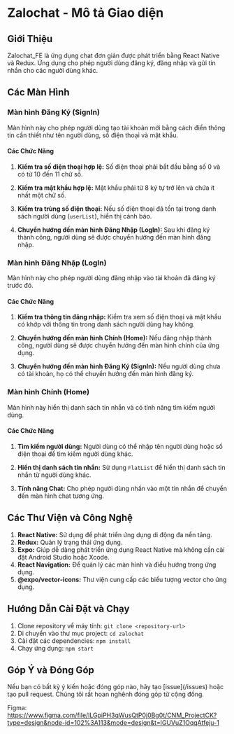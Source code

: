# Zalochat - Mô tả Giao diện

## Giới Thiệu

Zalochat_FE là ứng dụng chat đơn giản được phát triển bằng React Native và Redux. Ứng dụng cho phép người dùng đăng ký, đăng nhập và gửi tin nhắn cho các người dùng khác.

## Các Màn Hình

### Màn hình Đăng Ký (SignIn)

Màn hình này cho phép người dùng tạo tài khoản mới bằng cách điền thông tin cần thiết như tên người dùng, số điện thoại và mật khẩu.

#### Các Chức Năng

1. **Kiểm tra số điện thoại hợp lệ:** Số điện thoại phải bắt đầu bằng số 0 và có từ 10 đến 11 chữ số.

2. **Kiểm tra mật khẩu hợp lệ:** Mật khẩu phải từ 8 ký tự trở lên và chứa ít nhất một chữ số.

3. **Kiểm tra trùng số điện thoại:** Nếu số điện thoại đã tồn tại trong danh sách người dùng (`userList`), hiển thị cảnh báo.

4. **Chuyển hướng đến màn hình Đăng Nhập (LogIn):** Sau khi đăng ký thành công, người dùng sẽ được chuyển hướng đến màn hình đăng nhập.

### Màn hình Đăng Nhập (LogIn)

Màn hình này cho phép người dùng đăng nhập vào tài khoản đã đăng ký trước đó.

#### Các Chức Năng

1. **Kiểm tra thông tin đăng nhập:** Kiểm tra xem số điện thoại và mật khẩu có khớp với thông tin trong danh sách người dùng hay không.

2. **Chuyển hướng đến màn hình Chính (Home):** Nếu đăng nhập thành công, người dùng sẽ được chuyển hướng đến màn hình chính của ứng dụng.

3. **Chuyển hướng đến màn hình Đăng Ký (SignIn):** Nếu người dùng chưa có tài khoản, họ có thể chuyển hướng đến màn hình đăng ký.

### Màn hình Chính (Home)

Màn hình này hiển thị danh sách tin nhắn và có tính năng tìm kiếm người dùng.

#### Các Chức Năng

1. **Tìm kiếm người dùng:** Người dùng có thể nhập tên người dùng hoặc số điện thoại để tìm kiếm người dùng khác.

2. **Hiển thị danh sách tin nhắn:** Sử dụng `FlatList` để hiển thị danh sách tin nhắn từ người dùng khác.

3. **Tính năng Chat:** Cho phép người dùng nhấn vào một tin nhắn để chuyển đến màn hình chat tương ứng.

## Các Thư Viện và Công Nghệ

1. **React Native:** Sử dụng để phát triển ứng dụng di động đa nền tảng.
2. **Redux:** Quản lý trạng thái ứng dụng.
3. **Expo:** Giúp dễ dàng phát triển ứng dụng React Native mà không cần cài đặt Android Studio hoặc Xcode.
4. **React Navigation:** Để quản lý các màn hình và điều hướng trong ứng dụng.
5. **@expo/vector-icons:** Thư viện cung cấp các biểu tượng vector cho ứng dụng.

## Hướng Dẫn Cài Đặt và Chạy

1. Clone repository về máy tính: `git clone <repository-url>`
2. Di chuyển vào thư mục project: `cd zalochat`
3. Cài đặt các dependencies: `npm install`
4. Chạy ứng dụng: `npm start`

## Góp Ý và Đóng Góp

Nếu bạn có bất kỳ ý kiến hoặc đóng góp nào, hãy tạo [issue](<link-to-repository>/issues) hoặc tạo pull request. Chúng tôi rất hoan nghênh đóng góp từ cộng đồng.

Figma: https://www.figma.com/file/lLGpiPH3qWusQtP0j0Bg0t/CNM_ProjectCK?type=design&node-id=102%3A113&mode=design&t=lGUVuZ1OqqAtfeju-1
